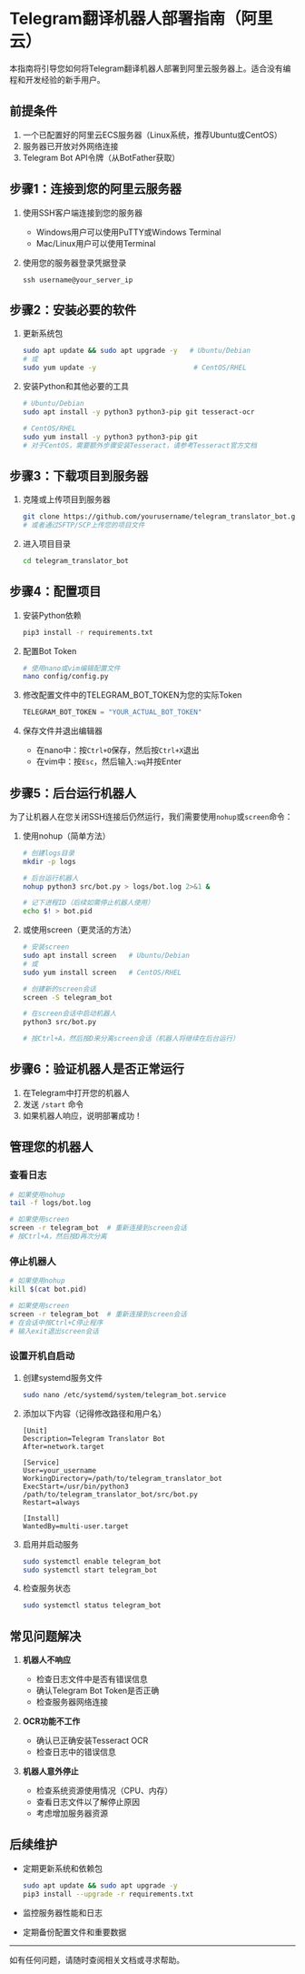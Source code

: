 # Telegram翻译机器人部署指南（阿里云）

本指南将引导您如何将Telegram翻译机器人部署到阿里云服务器上。适合没有编程和开发经验的新手用户。

## 前提条件

1. 一个已配置好的阿里云ECS服务器（Linux系统，推荐Ubuntu或CentOS）
2. 服务器已开放对外网络连接
3. Telegram Bot API令牌（从BotFather获取）

## 步骤1：连接到您的阿里云服务器

1. 使用SSH客户端连接到您的服务器
   - Windows用户可以使用PuTTY或Windows Terminal
   - Mac/Linux用户可以使用Terminal

2. 使用您的服务器登录凭据登录
   ```
   ssh username@your_server_ip
   ```

## 步骤2：安装必要的软件

1. 更新系统包
   ```bash
   sudo apt update && sudo apt upgrade -y   # Ubuntu/Debian
   # 或
   sudo yum update -y                        # CentOS/RHEL
   ```

2. 安装Python和其他必要的工具
   ```bash
   # Ubuntu/Debian
   sudo apt install -y python3 python3-pip git tesseract-ocr

   # CentOS/RHEL
   sudo yum install -y python3 python3-pip git
   # 对于CentOS，需要额外步骤安装Tesseract，请参考Tesseract官方文档
   ```

## 步骤3：下载项目到服务器

1. 克隆或上传项目到服务器
   ```bash
   git clone https://github.com/yourusername/telegram_translator_bot.git
   # 或者通过SFTP/SCP上传您的项目文件
   ```

2. 进入项目目录
   ```bash
   cd telegram_translator_bot
   ```

## 步骤4：配置项目

1. 安装Python依赖
   ```bash
   pip3 install -r requirements.txt
   ```

2. 配置Bot Token
   ```bash
   # 使用nano或vim编辑配置文件
   nano config/config.py
   ```

3. 修改配置文件中的TELEGRAM_BOT_TOKEN为您的实际Token
   ```python
   TELEGRAM_BOT_TOKEN = "YOUR_ACTUAL_BOT_TOKEN"
   ```

4. 保存文件并退出编辑器
   - 在nano中：按`Ctrl+O`保存，然后按`Ctrl+X`退出
   - 在vim中：按`Esc`，然后输入`:wq`并按Enter

## 步骤5：后台运行机器人

为了让机器人在您关闭SSH连接后仍然运行，我们需要使用`nohup`或`screen`命令：

1. 使用nohup（简单方法）
   ```bash
   # 创建logs目录
   mkdir -p logs
   
   # 后台运行机器人
   nohup python3 src/bot.py > logs/bot.log 2>&1 &
   
   # 记下进程ID（后续如需停止机器人使用）
   echo $! > bot.pid
   ```

2. 或使用screen（更灵活的方法）
   ```bash
   # 安装screen
   sudo apt install screen   # Ubuntu/Debian
   # 或
   sudo yum install screen   # CentOS/RHEL
   
   # 创建新的screen会话
   screen -S telegram_bot
   
   # 在screen会话中启动机器人
   python3 src/bot.py
   
   # 按Ctrl+A，然后按D来分离screen会话（机器人将继续在后台运行）
   ```

## 步骤6：验证机器人是否正常运行

1. 在Telegram中打开您的机器人
2. 发送 `/start` 命令
3. 如果机器人响应，说明部署成功！

## 管理您的机器人

### 查看日志
```bash
# 如果使用nohup
tail -f logs/bot.log

# 如果使用screen
screen -r telegram_bot  # 重新连接到screen会话
# 按Ctrl+A，然后按D再次分离
```

### 停止机器人
```bash
# 如果使用nohup
kill $(cat bot.pid)

# 如果使用screen
screen -r telegram_bot  # 重新连接到screen会话
# 在会话中按Ctrl+C停止程序
# 输入exit退出screen会话
```

### 设置开机自启动

1. 创建systemd服务文件
   ```bash
   sudo nano /etc/systemd/system/telegram_bot.service
   ```

2. 添加以下内容（记得修改路径和用户名）
   ```
   [Unit]
   Description=Telegram Translator Bot
   After=network.target

   [Service]
   User=your_username
   WorkingDirectory=/path/to/telegram_translator_bot
   ExecStart=/usr/bin/python3 /path/to/telegram_translator_bot/src/bot.py
   Restart=always

   [Install]
   WantedBy=multi-user.target
   ```

3. 启用并启动服务
   ```bash
   sudo systemctl enable telegram_bot
   sudo systemctl start telegram_bot
   ```

4. 检查服务状态
   ```bash
   sudo systemctl status telegram_bot
   ```

## 常见问题解决

1. **机器人不响应**
   - 检查日志文件中是否有错误信息
   - 确认Telegram Bot Token是否正确
   - 检查服务器网络连接

2. **OCR功能不工作**
   - 确认已正确安装Tesseract OCR
   - 检查日志中的错误信息

3. **机器人意外停止**
   - 检查系统资源使用情况（CPU、内存）
   - 查看日志文件以了解停止原因
   - 考虑增加服务器资源

## 后续维护

- 定期更新系统和依赖包
  ```bash
  sudo apt update && sudo apt upgrade -y
  pip3 install --upgrade -r requirements.txt
  ```

- 监控服务器性能和日志
- 定期备份配置文件和重要数据

---

如有任何问题，请随时查阅相关文档或寻求帮助。 